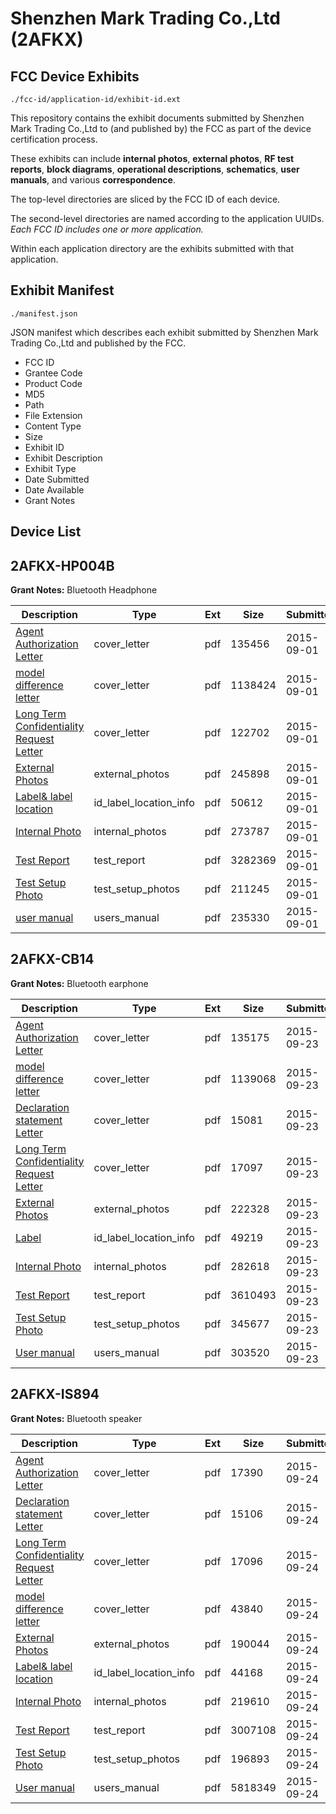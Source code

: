 # Shenzhen Mark Trading Co.,Ltd (2AFKX)
## FCC Device Exhibits

```
./fcc-id/application-id/exhibit-id.ext
```

This repository contains the exhibit documents submitted by Shenzhen Mark Trading Co.,Ltd to (and published by) the FCC as part of the device certification process.

These exhibits can include **internal photos**, **external photos**, **RF test reports**, **block diagrams**, **operational descriptions**, **schematics**, **user manuals**, and various **correspondence**.

The top-level directories are sliced by the FCC ID of each device.

The second-level directories are named according to the application UUIDs. *Each FCC ID includes one or more application.*

Within each application directory are the exhibits submitted with that application. 

## Exhibit Manifest

```
./manifest.json
```

JSON manifest which describes each exhibit submitted by Shenzhen Mark Trading Co.,Ltd and published by the FCC.

- FCC ID
- Grantee Code
- Product Code
- MD5
- Path
- File Extension
- Content Type
- Size
- Exhibit ID
- Exhibit Description
- Exhibit Type
- Date Submitted
- Date Available
- Grant Notes

## Device List
## 2AFKX-HP004B
**Grant Notes:** Bluetooth Headphone

| Description | Type | Ext | Size | Submitted | Available |
| ----------- | ---- | --- | ---- | --------- | --------- |
| [Agent Authorization Letter](2AFKX-HP004B/a8b545653d3d6e9e524fcaab960b61a3/2734825.pdf) | cover_letter | pdf | 135456 | 2015-09-01 | 2015-09-01 |
| [model difference letter](2AFKX-HP004B/a8b545653d3d6e9e524fcaab960b61a3/2734832.pdf) | cover_letter | pdf | 1138424 | 2015-09-01 | 2015-09-01 |
| [Long Term Confidentiality Request Letter](2AFKX-HP004B/a8b545653d3d6e9e524fcaab960b61a3/2734836.pdf) | cover_letter | pdf | 122702 | 2015-09-01 | 2015-09-01 |
| [External Photos](2AFKX-HP004B/a8b545653d3d6e9e524fcaab960b61a3/2734829.pdf) | external_photos | pdf | 245898 | 2015-09-01 | 2015-09-01 |
| [Label& label location](2AFKX-HP004B/a8b545653d3d6e9e524fcaab960b61a3/2734831.pdf) | id_label_location_info | pdf | 50612 | 2015-09-01 | 2015-09-01 |
| [Internal Photo](2AFKX-HP004B/a8b545653d3d6e9e524fcaab960b61a3/2734830.pdf) | internal_photos | pdf | 273787 | 2015-09-01 | 2015-09-01 |
| [Test Report](2AFKX-HP004B/a8b545653d3d6e9e524fcaab960b61a3/2734827.pdf) | test_report | pdf | 3282369 | 2015-09-01 | 2015-09-01 |
| [Test Setup Photo](2AFKX-HP004B/a8b545653d3d6e9e524fcaab960b61a3/2734828.pdf) | test_setup_photos | pdf | 211245 | 2015-09-01 | 2015-09-01 |
| [user manual](2AFKX-HP004B/a8b545653d3d6e9e524fcaab960b61a3/2734835.pdf) | users_manual | pdf | 235330 | 2015-09-01 | 2015-09-01 |
## 2AFKX-CB14
**Grant Notes:** Bluetooth earphone

| Description | Type | Ext | Size | Submitted | Available |
| ----------- | ---- | --- | ---- | --------- | --------- |
| [Agent Authorization Letter](2AFKX-CB14/676cda0ce925b17f07d5d314e714f0e3/2758559.pdf) | cover_letter | pdf | 135175 | 2015-09-23 | 2015-09-23 |
| [model difference letter](2AFKX-CB14/676cda0ce925b17f07d5d314e714f0e3/2758564.pdf) | cover_letter | pdf | 1139068 | 2015-09-23 | 2015-09-23 |
| [Declaration statement Letter](2AFKX-CB14/676cda0ce925b17f07d5d314e714f0e3/2758569.pdf) | cover_letter | pdf | 15081 | 2015-09-23 | 2015-09-23 |
| [Long Term Confidentiality Request Letter](2AFKX-CB14/676cda0ce925b17f07d5d314e714f0e3/2758570.pdf) | cover_letter | pdf | 17097 | 2015-09-23 | 2015-09-23 |
| [External Photos](2AFKX-CB14/676cda0ce925b17f07d5d314e714f0e3/2758561.pdf) | external_photos | pdf | 222328 | 2015-09-23 | 2015-09-23 |
| [Label](2AFKX-CB14/676cda0ce925b17f07d5d314e714f0e3/2758563.pdf) | id_label_location_info | pdf | 49219 | 2015-09-23 | 2015-09-23 |
| [Internal Photo](2AFKX-CB14/676cda0ce925b17f07d5d314e714f0e3/2758562.pdf) | internal_photos | pdf | 282618 | 2015-09-23 | 2015-09-23 |
| [Test Report](2AFKX-CB14/676cda0ce925b17f07d5d314e714f0e3/2758566.pdf) | test_report | pdf | 3610493 | 2015-09-23 | 2015-09-23 |
| [Test Setup Photo](2AFKX-CB14/676cda0ce925b17f07d5d314e714f0e3/2758567.pdf) | test_setup_photos | pdf | 345677 | 2015-09-23 | 2015-09-23 |
| [User manual](2AFKX-CB14/676cda0ce925b17f07d5d314e714f0e3/2758571.pdf) | users_manual | pdf | 303520 | 2015-09-23 | 2015-09-23 |
## 2AFKX-IS894
**Grant Notes:** Bluetooth speaker

| Description | Type | Ext | Size | Submitted | Available |
| ----------- | ---- | --- | ---- | --------- | --------- |
| [Agent Authorization Letter](2AFKX-IS894/6071e338170e63d1621997344519b91a/2761068.pdf) | cover_letter | pdf | 17390 | 2015-09-24 | 2015-09-24 |
| [Declaration statement Letter](2AFKX-IS894/6071e338170e63d1621997344519b91a/2761071.pdf) | cover_letter | pdf | 15106 | 2015-09-24 | 2015-09-24 |
| [Long Term Confidentiality Request Letter](2AFKX-IS894/6071e338170e63d1621997344519b91a/2761077.pdf) | cover_letter | pdf | 17096 | 2015-09-24 | 2015-09-24 |
| [model difference letter](2AFKX-IS894/6071e338170e63d1621997344519b91a/2761078.pdf) | cover_letter | pdf | 43840 | 2015-09-24 | 2015-09-24 |
| [External Photos](2AFKX-IS894/6071e338170e63d1621997344519b91a/2761074.pdf) | external_photos | pdf | 190044 | 2015-09-24 | 2015-09-24 |
| [Label& label location](2AFKX-IS894/6071e338170e63d1621997344519b91a/2761076.pdf) | id_label_location_info | pdf | 44168 | 2015-09-24 | 2015-09-24 |
| [Internal Photo](2AFKX-IS894/6071e338170e63d1621997344519b91a/2761075.pdf) | internal_photos | pdf | 219610 | 2015-09-24 | 2015-09-24 |
| [Test Report](2AFKX-IS894/6071e338170e63d1621997344519b91a/2761072.pdf) | test_report | pdf | 3007108 | 2015-09-24 | 2015-09-24 |
| [Test Setup Photo](2AFKX-IS894/6071e338170e63d1621997344519b91a/2761073.pdf) | test_setup_photos | pdf | 196893 | 2015-09-24 | 2015-09-24 |
| [User manual](2AFKX-IS894/6071e338170e63d1621997344519b91a/2761080.pdf) | users_manual | pdf | 5818349 | 2015-09-24 | 2015-09-24 |
